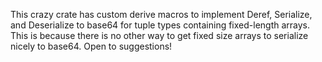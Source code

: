 This crazy crate has custom derive macros to implement Deref, Serialize, and Deserialize to base64 for tuple types containing fixed-length arrays. This is because there is no other way to get fixed size arrays to serialize nicely to base64. Open to suggestions!